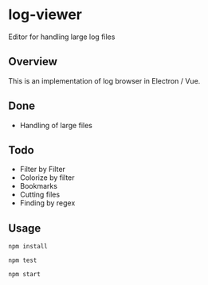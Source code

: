 # log-viewer
Editor for handling large log files


## Overview

This is an implementation of log browser in Electron / Vue.


## Done

* Handling of large files

## Todo

* Filter by Filter
* Colorize by filter
* Bookmarks
* Cutting files
* Finding by regex

## Usage

`npm install`

`npm test`

`npm start`
